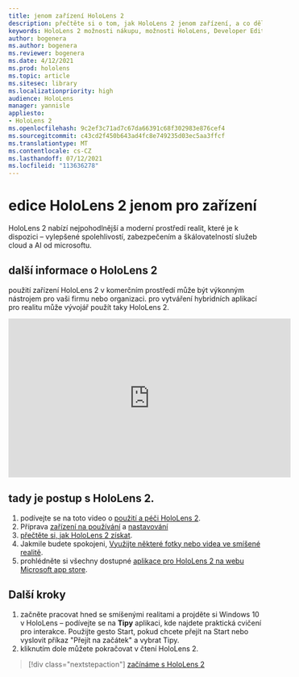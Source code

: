 ```yaml
---
title: jenom zařízení HoloLens 2
description: přečtěte si o tom, jak HoloLens 2 jenom zařízení, a co dělat, když máte jednu ze svých vlastních.
keywords: HoloLens 2 možnosti nákupu, možnosti HoloLens, Developer Edition
author: bogenera
ms.author: bogenera
ms.reviewer: bogenera
ms.date: 4/12/2021
ms.prod: hololens
ms.topic: article
ms.sitesec: library
ms.localizationpriority: high
audience: HoloLens
manager: yannisle
appliesto:
- HoloLens 2
ms.openlocfilehash: 9c2ef3c71ad7c67da66391c68f302983e876cef4
ms.sourcegitcommit: c43cd2f450b643ad4fc8e749235d03ec5aa3ffcf
ms.translationtype: MT
ms.contentlocale: cs-CZ
ms.lasthandoff: 07/12/2021
ms.locfileid: "113636278"
---
```

# <a name="hololens-2-device-only-edition"></a>edice HoloLens 2 jenom pro zařízení

HoloLens 2 nabízí nejpohodlnější a moderní prostředí realit, které je k dispozici – vylepšené spolehlivostí, zabezpečením a škálovatelností služeb cloud a AI od microsoftu.

## <a name="learn-about-hololens-2"></a>další informace o HoloLens 2
použití zařízení HoloLens 2 v komerčním prostředí může být výkonným nástrojem pro vaši firmu nebo organizaci. pro vytváření hybridních aplikací pro realitu může vývojář použít taky HoloLens 2.

<iframe width="560" height="315" src="https://www.youtube.com/embed/XwOnHqiNAeU" frameborder="0" allow="accelerometer; autoplay; clipboard-write; encrypted-media; gyroscope; picture-in-picture" allowfullscreen></iframe>

## <a name="heres-what-to-do-next-with-the-hololens-2"></a>tady je postup s HoloLens 2.

1. podívejte se na toto video o [použití a péči HoloLens 2](/hololens/hololens2-maintenance##HoloLens-2-Use-and-Care).
1. Příprava [zařízení na používání](/hololens/hololens2-setup) a [nastavování](/hololens/hololens2-start)
1. [přečtěte si, jak HoloLens 2 získat](/hololens/holographic-home).
1. Jakmile budete spokojeni, [Využijte některé fotky nebo videa ve smíšené realitě](/hololens/holographic-photos-and-videos).
1. prohlédněte si všechny dostupné [aplikace pro HoloLens 2 na webu Microsoft app store](/hololens/holographic-store-apps).

## <a name="next-steps"></a>Další kroky

1. začněte pracovat hned se smíšenými realitami a projděte si Windows 10 v HoloLens – podívejte se na **Tipy** aplikaci, kde najdete praktická cvičení pro interakce. Použijte gesto Start, pokud chcete přejít na Start nebo vyslovit příkaz "Přejít na začátek" a vybrat Tipy.
1. kliknutím dole můžete pokračovat v čtení HoloLens 2.

> [!div class="nextstepaction"]
> [začínáme s HoloLens 2](hololens2-basic-usage.md)